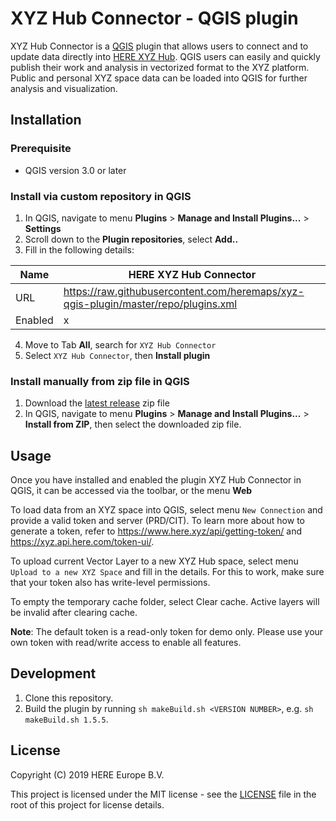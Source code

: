 # XYZ Hub Connector - QGIS plugin

XYZ Hub Connector is a [QGIS](https://www.qgis.org) plugin that allows users to connect and to update data directly into [HERE XYZ Hub](https://www.here.xyz/). QGIS users can easily and quickly publish their work and analysis in vectorized format to the XYZ platform. Public and personal XYZ space data can be loaded into QGIS for further analysis and visualization.

## Installation

### Prerequisite

* QGIS version 3.0 or later

### Install via custom repository in QGIS

1. In QGIS, navigate to menu **Plugins** > **Manage and Install Plugins...** > **Settings**
2. Scroll down to the **Plugin repositories**, select **Add..**
3. Fill in the following details:

<b>

Name | HERE XYZ Hub Connector
-|-
URL | https://raw.githubusercontent.com/heremaps/xyz-qgis-plugin/master/repo/plugins.xml
Enabled | x

</b>


4. Move to Tab **All**, search for `XYZ Hub Connector`
5. Select `XYZ Hub Connector`, then **Install plugin**

### Install manually from zip file in QGIS

1. Download the [latest release](https://github.com/heremaps/xyz-qgis-plugin/releases) zip file
2. In QGIS, navigate to menu **Plugins** > **Manage and Install Plugins...** > **Install from ZIP**, then select the downloaded zip file.

## Usage

Once you have installed and enabled the plugin XYZ Hub Connector in QGIS, it can be accessed via the toolbar, or the menu **Web**

To load data from an XYZ space into QGIS, select menu `New Connection` and provide a valid token and server (PRD/CIT). To learn more about how to generate a token, refer to https://www.here.xyz/api/getting-token/ and https://xyz.api.here.com/token-ui/. 

To upload current Vector Layer to a new XYZ Hub space, select menu `Upload to a new XYZ Space` and fill in the details. For this to work, make sure that your token also has write-level permissions.

To empty the temporary cache folder, select Clear cache. Active layers will be invalid after clearing cache.

**Note**: The default token is a read-only token for demo only. Please use your own token with read/write access to enable all features.

## Development

1. Clone this repository.
2. Build the plugin by running `sh makeBuild.sh <VERSION NUMBER>`,
e.g. `sh makeBuild.sh 1.5.5`.

## License

Copyright (C) 2019 HERE Europe B.V.

This project is licensed under the MIT license - see the [LICENSE](./LICENSE) file in the root of this project for license details.
